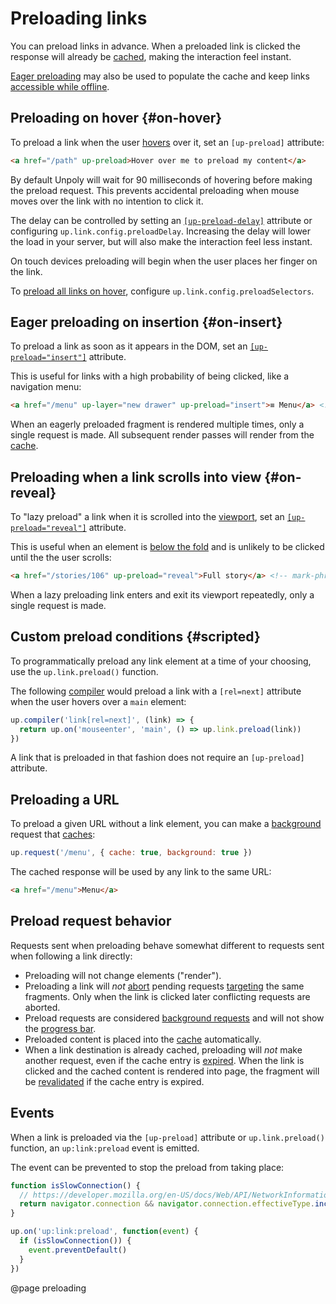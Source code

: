 Preloading links
================

You can preload links in advance.
When a preloaded link is clicked the response will already be [cached](/caching),
making the interaction feel instant.

[Eager preloading](#on-insert) may also be used to populate the cache and keep
links [accessible while offline](/network-issues#offline-cache).


Preloading on hover {#on-hover}
-------------------

To preload a link when the user [hovers](https://developer.mozilla.org/en-US/docs/Web/API/Element/mouseover_event)
over it, set an `[up-preload]` attribute:

```html
<a href="/path" up-preload>Hover over me to preload my content</a>
 ```

By default Unpoly will wait for 90 milliseconds of hovering before making the preload request.
This prevents accidental preloading when mouse moves over the link with no intention to click it.

The delay can be controlled by setting an [`[up-preload-delay]`](/up-preload#up-preload-delay) attribute
or configuring `up.link.config.preloadDelay`. Increasing the delay will lower the load in your server,
but will also make the interaction feel less instant.

On touch devices preloading will begin when the user places her finger on the link.

To [preload all links on hover](/handling-everything#preloading-all-links), configure `up.link.config.preloadSelectors`.


Eager preloading on insertion {#on-insert} 
----------------------------

To preload a link as soon as it appears in the DOM, set an [`[up-preload="insert"]`](/up-preload#up-preload) attribute.

This is useful for links with a high probability of being clicked, like a navigation menu:

```html
<a href="/menu" up-layer="new drawer" up-preload="insert">≡ Menu</a> <!-- mark-phrase "insert" -->
```

When an eagerly preloaded fragment is rendered multiple times, only a single request is made.
All subsequent render passes will render from the [cache](/caching).


Preloading when a link scrolls into view {#on-reveal}
------------------------------------------

To "lazy preload" a link when it is scrolled into the [viewport](/up-viewport),
set an [`[up-preload="reveal"]`](/up-preload#up-preload) attribute.

This is useful when an element is [below the fold](https://www.optimizely.com/optimization-glossary/below-the-fold/)
and is unlikely to be clicked until the the user scrolls:

```html
<a href="/stories/106" up-preload="reveal">Full story</a> <!-- mark-phrase "reveal" -->
```

When a lazy preloading link enters and exit its viewport repeatedly, only a single request is made.



Custom preload conditions {#scripted}
----------------------------------

To programmatically preload any link element at a time of your choosing, use the `up.link.preload()` function.

The following [compiler](/up.compiler) would preload a link with a `[rel=next]` attribute when
the user hovers over a `main` element:

```js
up.compiler('link[rel=next]', (link) => {
  return up.on('mouseenter', 'main', () => up.link.preload(link))
})
```

A link that is preloaded in that fashion does not require an `[up-preload]` attribute.


Preloading a URL
----------------

To preload a given URL without a link element, you can make a [background](/up.render#options.background) request that [caches](/caching):

```js
up.request('/menu', { cache: true, background: true })
```

The cached response will be used by any link to the same URL:

```html
<a href="/menu">Menu</a>
```


Preload request behavior
------------------------

Requests sent when preloading behave somewhat different to requests sent when following a link directly:

- Preloading will not change elements ("render").
- Preloading a link will *not* [abort](/aborting-requests) pending requests
  [targeting](/targeting-fragments) the same fragments. Only when the link is clicked later
  conflicting requests are aborted.
- Preload requests are considered [background requests](/up.render#options.background)
  and will not show the [progress bar](/loading-indicators#progress-bar).
- Preloaded content is placed into the [cache](/caching) automatically.
- When a link destination is already cached, preloading will *not* make another request, even if the cache entry is [expired](/caching#expiration).
  When the link is clicked and the cached content is rendered into page, the fragment will be [revalidated](/caching#revalidation)
  if the cache entry is expired.



Events
------

When a link is preloaded via the `[up-preload]` attribute or `up.link.preload()` function, an `up:link:preload` event
is emitted.

The event can be prevented to stop the preload from taking place:

```js
function isSlowConnection() {
  // https://developer.mozilla.org/en-US/docs/Web/API/NetworkInformation
  return navigator.connection && navigator.connection.effectiveType.include('2g')  
}

up.on('up:link:preload', function(event) {
  if (isSlowConnection()) {
    event.preventDefault()
  }
})
```


@page preloading
